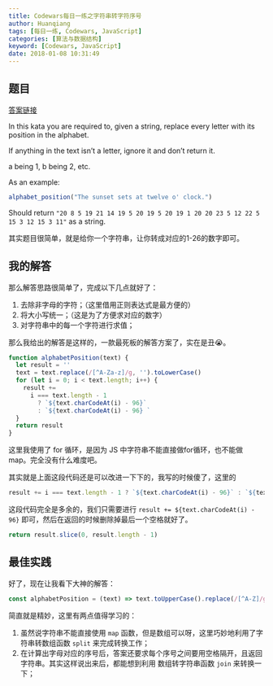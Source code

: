 ```yaml
---
title: Codewars每日一练之字符串转字符序号 
author: Huanqiang
tags: [每日一练, Codewars, JavaScript]
categories: [算法与数据结构]
keyword: [Codewars, JavaScript]
date: 2018-01-08 10:31:49
---
```



## 题目

[答案链接](https://www.codewars.com/kata/546f922b54af40e1e90001da/solutions/solutions)

In this kata you are required to, given a string, replace every letter with its position in the alphabet.

If anything in the text isn’t a letter, ignore it and don’t return it.

a being 1, b being 2, etc.

<!-- more -->

As an example:

```javascript
alphabet_position("The sunset sets at twelve o' clock.")
```

Should return `"20 8 5 19 21 14 19 5 20 19 5 20 19 1 20 20 23 5 12 22 5 15 3 12 15 3 11"` as a string.

其实题目很简单，就是给你一个字符串，让你转成对应的1-26的数字即可。

## 我的解答

那么解答思路很简单了，完成以下几点就好了：

1. 去除非字母的字符；（这里借用正则表达式是最方便的）
2. 将大小写统一；（这是为了方便求对应的数字）
3. 对字符串中的每一个字符进行求值；

那么我给出的解答是这样的，一款最死板的解答方案了，实在是丑😭。

```javascript
function alphabetPosition(text) {
  let result = ''
  text = text.replace(/[^A-Za-z]/g, '').toLowerCase()
  for (let i = 0; i < text.length; i++) {
    result +=
      i === text.length - 1
        ? `${text.charCodeAt(i) - 96}`
        : `${text.charCodeAt(i) - 96} `
  }
  return result
}
```

这里我使用了 for 循环，是因为 JS 中字符串不能直接做for循环，也不能做map。完全没有什么难度吧。

其实就是上面这段代码还是可以改进一下下的，我写的时候傻了，这里的

```javascript
result += i === text.length - 1 ? `${text.charCodeAt(i) - 96}` : `${text.charCodeAt(i) - 96} `
```

这段代码完全是多余的，我们只需要进行 `result += ${text.charCodeAt(i) - 96}` 即可，然后在返回的时候删除掉最后一个空格就好了。

```javascript
return result.slice(0, result.length - 1)
```

## 最佳实践

好了，现在让我看下大神的解答：

```javascript
const alphabetPosition = (text) => text.toUpperCase().replace(/[^A-Z]/g, '').split('').map(ch => ch.charCodeAt(0) - 64).join(' ');
```

简直就是精妙，这里有两点值得学习的：

1. 虽然说字符串不能直接使用 `map` 函数，但是数组可以呀，这里巧妙地利用了字符串转数组函数 `split` 来完成转换工作；
2. 在计算出字母对应的序号后，答案还要求每个序号之间要用空格隔开，且返回字符串。其实这样说出来后，都能想到利用 数组转字符串函数 `join` 来转换一下；